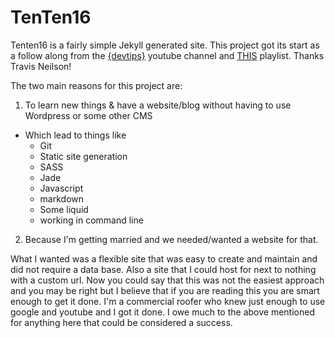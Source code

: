 # TenTen16

Tenten16 is a fairly simple Jekyll generated site. This project got its start as a follow along from the [{devtips}](https://www.youtube.com/user/DevTipsForDesigners) youtube channel and [THIS](https://www.youtube.com/watch?v=sJhhLvW-Xvg&list=PLqGj3iMvMa4KeBN2krBtcO3U90_7SOl-A) playlist. Thanks Travis Neilson!

The two main reasons for this project are:
1. To learn new things & have a website/blog without having to use Wordpress or some other CMS


  * Which lead to things like
    * Git
    * Static site generation
    * SASS
    * Jade
    * Javascript
    * markdown
    * Some liquid
    * working in command line


2. Because I'm getting married and we needed/wanted a website for that.


What I wanted was a flexible site that was easy to create and maintain and did not require a data base. Also a site that I could host for next to nothing with a custom url. Now you could say that this was not the easiest approach and you may be right but I believe that if you are reading this you are smart enough to get it done. I'm a commercial roofer who knew just enough to use google and youtube and I got it done. I owe much to the above mentioned for anything here that could be considered a success.

